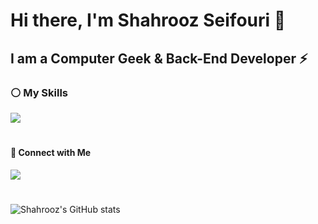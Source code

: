 # Hi there, I'm Shahrooz Seifouri :wave:



## I am a Computer Geek & Back-End Developer :zap:



### :white_circle: My Skills
 <p align="left">
    <img src="https://skillicons.dev/icons?i=python,django,fastapi,postman,linux,docker,postgres,html,css,bootstrap" />
  </a>
</p>

#
#### 🤝 Connect with Me

<p align="left">
  <a href="https://www.linkedin.com/in/shahrooz-seifouri/">
    <img src="https://skillicons.dev/icons?i=linkedin" />
  </a>
</p>

<!--
**0xSeifouri/0xSeifouri** is a ✨ _special_ ✨ repository because its `README.md` (this file) appears on your GitHub profile.

Here are some ideas to get you started:

- 🔭 I’m currently working on ...
- 🌱 I’m currently learning ...
- 👯 I’m looking to collaborate on ...
- 🤔 I’m looking for help with ...
- 💬 Ask me about ...
- 📫 How to reach me: ...
- 😄 Pronouns: ...
- ⚡ Fun fact: ...
-->



#
![Shahrooz's GitHub stats](https://github-readme-stats.vercel.app/api?username=0xSeifouri&show_icons=true&theme=cobalt)
